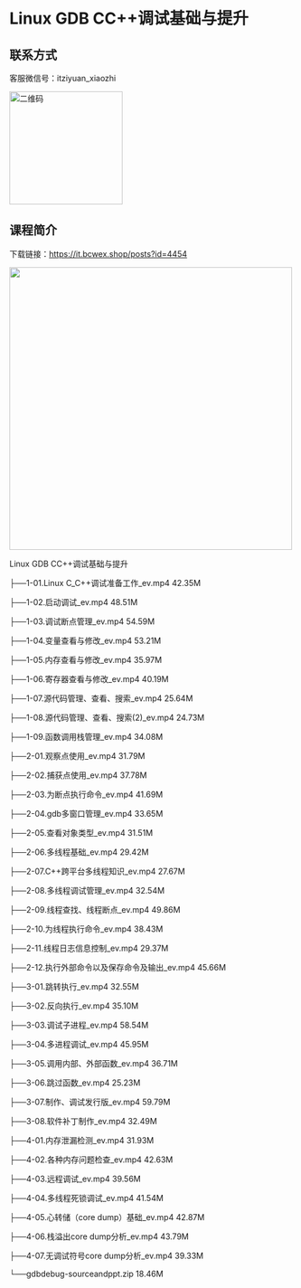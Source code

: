 # Linux GDB CC++调试基础与提升

## 联系方式

客服微信号：itziyuan_xiaozhi

<img src="https://ziyuanyun.oss-cn-guangzhou.aliyuncs.com/common/20240614073449/666b82192834a.jpg" width="200" height="200" alt="二维码">

## 课程简介

下载链接：https://it.bcwex.shop/posts?id=4454

<img src="https://ziyuanyun.oss-cn-guangzhou.aliyuncs.com/yun/20240919073151/66eb62e74d71b.jpg" width="500" alt="">

  

 Linux GDB CC++调试基础与提升

 ├──1-01.Linux C_C++调试准备工作_ev.mp4 42.35M

 ├──1-02.启动调试_ev.mp4 48.51M

 ├──1-03.调试断点管理_ev.mp4 54.59M

 ├──1-04.变量查看与修改_ev.mp4 53.21M

 ├──1-05.内存查看与修改_ev.mp4 35.97M

 ├──1-06.寄存器查看与修改_ev.mp4 40.19M

 ├──1-07.源代码管理、查看、搜索_ev.mp4 25.64M

 ├──1-08.源代码管理、查看、搜索(2)_ev.mp4 24.73M

 ├──1-09.函数调用栈管理_ev.mp4 34.08M

 ├──2-01.观察点使用_ev.mp4 31.79M

 ├──2-02.捕获点使用_ev.mp4 37.78M

 ├──2-03.为断点执行命令_ev.mp4 41.69M

 ├──2-04.gdb多窗口管理_ev.mp4 33.65M

 ├──2-05.查看对象类型_ev.mp4 31.51M

 ├──2-06.多线程基础_ev.mp4 29.42M

 ├──2-07.C++跨平台多线程知识_ev.mp4 27.67M

 ├──2-08.多线程调试管理_ev.mp4 32.54M

 ├──2-09.线程查找、线程断点_ev.mp4 49.86M

 ├──2-10.为线程执行命令_ev.mp4 38.43M

 ├──2-11.线程日志信息控制_ev.mp4 29.37M

 ├──2-12.执行外部命令以及保存命令及输出_ev.mp4 45.66M

 ├──3-01.跳转执行_ev.mp4 32.55M

 ├──3-02.反向执行_ev.mp4 35.10M

 ├──3-03.调试子进程_ev.mp4 58.54M

 ├──3-04.多进程调试_ev.mp4 45.95M

 ├──3-05.调用内部、外部函数_ev.mp4 36.71M

 ├──3-06.跳过函数_ev.mp4 25.23M

 ├──3-07.制作、调试发行版_ev.mp4 59.79M

 ├──3-08.软件补丁制作_ev.mp4 32.49M

 ├──4-01.内存泄漏检测_ev.mp4 31.93M

 ├──4-02.各种内存问题检查_ev.mp4 42.63M

 ├──4-03.远程调试_ev.mp4 39.56M

 ├──4-04.多线程死锁调试_ev.mp4 41.54M

 ├──4-05.心转储（core dump）基础_ev.mp4 42.87M

 ├──4-06.栈溢出core dump分析_ev.mp4 43.79M

 ├──4-07.无调试符号core dump分析_ev.mp4 39.33M

 └──gdbdebug-sourceandppt.zip 18.46M

  